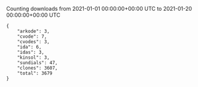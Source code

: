 
Counting downloads from 2021-01-01 00:00:00+00:00 UTC to 2021-01-20 00:00:00+00:00 UTC

```
{
    "arkode": 3,
    "cvode": 7,
    "cvodes": 3,
    "ida": 6,
    "idas": 3,
    "kinsol": 3,
    "sundials": 47,
    "clones": 3607,
    "total": 3679
}
```
